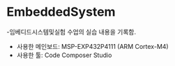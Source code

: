 # EmbeddedSystem   

-임베디드시스템및실험 수업의 실습 내용을 기록함.   

+ 사용한 메인보드: MSP-EXP432P4111 (ARM Cortex-M4)
+ 사용한 툴: Code Composer Studio   

